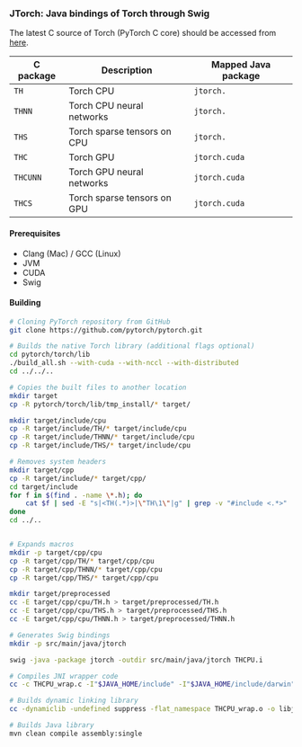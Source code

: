 ### JTorch: Java bindings of Torch through Swig

The latest C source of Torch (PyTorch C core) should be accessed from [here](https://github.com/pytorch/pytorch/tree/master/torch/lib). 

| C package | Description                 | Mapped Java package |
|-----------|-----------------------------|---------------------|
| `TH      `| Torch CPU                   | `jtorch.           `|
| `THNN    `| Torch CPU neural networks   | `jtorch.           `|
| `THS     `| Torch sparse tensors on CPU | `jtorch.           `|
| `THC     `| Torch GPU                   | `jtorch.cuda       `|
| `THCUNN  `| Torch GPU neural networks   | `jtorch.cuda       `|
| `THCS    `| Torch sparse tensors on GPU | `jtorch.cuda       `|

#### Prerequisites
 - Clang (Mac) / GCC (Linux)
 - JVM
 - CUDA
 - Swig

#### Building

```bash
# Cloning PyTorch repository from GitHub
git clone https://github.com/pytorch/pytorch.git

# Builds the native Torch library (additional flags optional)
cd pytorch/torch/lib
./build_all.sh --with-cuda --with-nccl --with-distributed
cd ../../..

# Copies the built files to another location
mkdir target
cp -R pytorch/torch/lib/tmp_install/* target/

mkdir target/include/cpu
cp -R target/include/TH/* target/include/cpu
cp -R target/include/THNN/* target/include/cpu
cp -R target/include/THS/* target/include/cpu

# Removes system headers
mkdir target/cpp
cp -R target/include/* target/cpp/
cd target/include
for f in $(find . -name \*.h); do
    cat $f | sed -E "s|<TH(.*)>|\"TH\1\"|g" | grep -v "#include <.*>" | sed -e "s/__thalign__([0-9])//g" > ../cpp/$f
done
cd ../..


# Expands macros
mkdir -p target/cpp/cpu
cp -R target/cpp/TH/* target/cpp/cpu
cp -R target/cpp/THNN/* target/cpp/cpu
cp -R target/cpp/THS/* target/cpp/cpu

mkdir target/preprocessed
cc -E target/cpp/cpu/TH.h > target/preprocessed/TH.h
cc -E target/cpp/cpu/THS.h > target/preprocessed/THS.h
cc -E target/cpp/cpu/THNN.h > target/preprocessed/THNN.h

# Generates Swig bindings
mkdir -p src/main/java/jtorch

swig -java -package jtorch -outdir src/main/java/jtorch THCPU.i

# Compiles JNI wrapper code
cc -c THCPU_wrap.c -I"$JAVA_HOME/include" -I"$JAVA_HOME/include/darwin"

# Builds dynamic linking library
cc -dynamiclib -undefined suppress -flat_namespace THCPU_wrap.o -o libjnith.dylib

# Builds Java library
mvn clean compile assembly:single
```

